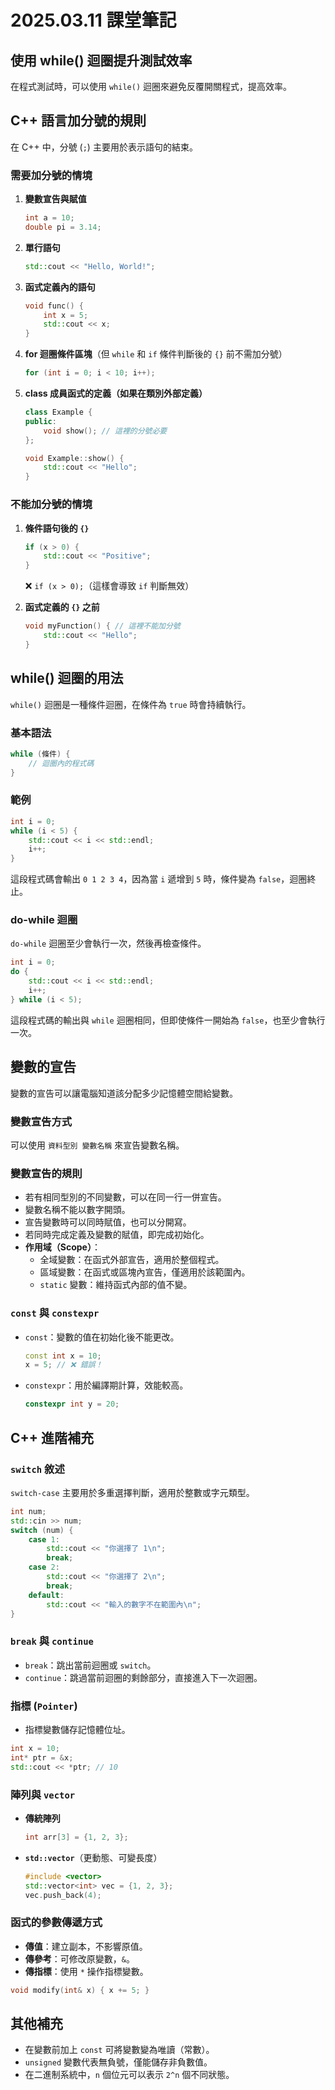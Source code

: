 # 2025.03.11 課堂筆記
## 使用 while() 迴圈提升測試效率
在程式測試時，可以使用 `while()` 迴圈來避免反覆開關程式，提高效率。

## C++ 語言加分號的規則
在 C++ 中，分號 (`;`) 主要用於表示語句的結束。

### 需要加分號的情境
1. **變數宣告與賦值**
   ```cpp
   int a = 10;
   double pi = 3.14;
   ```
2. **單行語句**
   ```cpp
   std::cout << "Hello, World!";
   ```
3. **函式定義內的語句**
   ```cpp
   void func() {
       int x = 5;
       std::cout << x;
   }
   ```
4. **for 迴圈條件區塊**（但 `while` 和 `if` 條件判斷後的 `{}` 前不需加分號）
   ```cpp
   for (int i = 0; i < 10; i++);
   ```
5. **class 成員函式的定義（如果在類別外部定義）**
   ```cpp
   class Example {
   public:
       void show(); // 這裡的分號必要
   };

   void Example::show() {
       std::cout << "Hello";
   }
   ```

### 不能加分號的情境
1. **條件語句後的 `{}`**
   ```cpp
   if (x > 0) {
       std::cout << "Positive";
   }
   ```
   ❌ `if (x > 0);`（這樣會導致 `if` 判斷無效）

2. **函式定義的 `{}` 之前**
   ```cpp
   void myFunction() { // 這裡不能加分號
       std::cout << "Hello";
   }
   ```

## while() 迴圈的用法
`while()` 迴圈是一種條件迴圈，在條件為 `true` 時會持續執行。

### 基本語法
```cpp
while (條件) {
    // 迴圈內的程式碼
}
```
### 範例
```cpp
int i = 0;
while (i < 5) {
    std::cout << i << std::endl;
    i++;
}
```
這段程式碼會輸出 `0 1 2 3 4`，因為當 `i` 遞增到 `5` 時，條件變為 `false`，迴圈終止。

### do-while 迴圈
`do-while` 迴圈至少會執行一次，然後再檢查條件。
```cpp
int i = 0;
do {
    std::cout << i << std::endl;
    i++;
} while (i < 5);
```
這段程式碼的輸出與 `while` 迴圈相同，但即使條件一開始為 `false`，也至少會執行一次。

## 變數的宣告
變數的宣告可以讓電腦知道該分配多少記憶體空間給變數。

### 變數宣告方式
可以使用 `資料型別 變數名稱` 來宣告變數名稱。

### 變數宣告的規則
- 若有相同型別的不同變數，可以在同一行一併宣告。
- 變數名稱不能以數字開頭。
- 宣告變數時可以同時賦值，也可以分開寫。
- 若同時完成定義及變數的賦值，即完成初始化。
- **作用域（Scope）**：
  - 全域變數：在函式外部宣告，適用於整個程式。
  - 區域變數：在函式或區塊內宣告，僅適用於該範圍內。
  - `static` 變數：維持函式內部的值不變。

### `const` 與 `constexpr`
- `const`：變數的值在初始化後不能更改。
  ```cpp
  const int x = 10;
  x = 5; // ❌ 錯誤！
  ```
- `constexpr`：用於編譯期計算，效能較高。
  ```cpp
  constexpr int y = 20;
  ```

## C++ 進階補充
### `switch` 敘述
`switch-case` 主要用於多重選擇判斷，適用於整數或字元類型。
```cpp
int num;
std::cin >> num;
switch (num) {
    case 1:
        std::cout << "你選擇了 1\n";
        break;
    case 2:
        std::cout << "你選擇了 2\n";
        break;
    default:
        std::cout << "輸入的數字不在範圍內\n";
}
```

### `break` 與 `continue`
- `break`：跳出當前迴圈或 `switch`。
- `continue`：跳過當前迴圈的剩餘部分，直接進入下一次迴圈。

### 指標 (`Pointer`)
- 指標變數儲存記憶體位址。
```cpp
int x = 10;
int* ptr = &x;
std::cout << *ptr; // 10
```

### 陣列與 `vector`
- **傳統陣列**
  ```cpp
  int arr[3] = {1, 2, 3};
  ```
- **`std::vector`**（更動態、可變長度）
  ```cpp
  #include <vector>
  std::vector<int> vec = {1, 2, 3};
  vec.push_back(4);
  ```

### 函式的參數傳遞方式
- **傳值**：建立副本，不影響原值。
- **傳參考**：可修改原變數，`&`。
- **傳指標**：使用 `*` 操作指標變數。
```cpp
void modify(int& x) { x += 5; }
```

## 其他補充
- 在變數前加上 `const` 可將變數變為唯讀（常數）。
- `unsigned` 變數代表無負號，僅能儲存非負數值。
- 在二進制系統中，`n` 個位元可以表示 `2^n` 個不同狀態。
